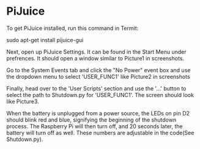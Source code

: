 # PiJuice

To get PiJuice installed, run this command in Termit:

sudo apt-get install pijuice-gui

Next, open up PiJuice Settings. It can be found in the Start Menu under prefrences. It should open a window similar to Picture1 in screenshots.


Go to the System Events tab and click the "No Power" event box and use the dropdown menu to select 'USER_FUNC1' like Picture2 in screenshots

Finally, head over to the 'User Scripts' section and use the '...' button to select the path to Shutdown.py for 'USER_FUNC1'. The screen should look like Picture3.

When the battery is unplugged from a power source, the LEDs on pin D2 should blink red and blue, signifying the beginning of the shutdown process. The Raspberry Pi will then turn off, and 20 seconds later, the battery will turn off as well. These numbers are adjustable in the code(See Shutdown.py).
